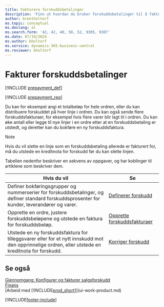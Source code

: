 ```yaml
---
title: Fakturere forskuddsbetalinger
description: 'Finn ut hvordan du bruker forskuddsbetalinger til å fakturere og kreve inn innskudd fra kunder, og remittere innskudd til leverandører i Business Central.'
author: brentholtorf
ms.topic: conceptual
ms.devlang: al
ms.search.form: '42, 42, 48, 50, 52, 9305, 9307'
ms.date: 07/19/2024
ms.author: bholtorf
ms.service: dynamics-365-business-central
ms.reviewer: bholtorf
---
```


# <a name="invoicing-prepayments"></a>Fakturer forskuddsbetalinger

[!INCLUDE [prepayment_def](includes/prepayment_def.md)]

[!INCLUDE [prepayment_req](includes/prepayment_req.md)]

Du kan for eksempel angi et totalbeløp for hele ordren, eller du kan distribuere forskuddet på hver linje i ordren. Du kan også sende flere forskuddsfakturaer, for eksempel hvis flere varer blir lagt til i ordren. Du kan øke antall eller legge til nye linjer i en ordre etter at en forskuddsbetaling er utstedt, og deretter kan du bokføre en ny forskuddsfaktura.  

> [!NOTE]
> Hvis du vil slette en linje som en forskuddsbetaling allerede er fakturert for, må du utstede en kreditnota for forskudd før du kan slette linjen.

Tabellen nedenfor beskriver en sekvens av oppgaver, og har koblinger til artiklene som beskriver dem.

|**Hvis du vil**|**Se**|  
|------------|-------------|  
|Definer bokføringsgrupper og nummerserier for forskuddsbetalinger, og definer standard forskuddsprosenter for kunder, leverandører og varer.|[Definerer forskudd](finance-set-up-prepayments.md)|
|Opprette en ordre, justere forskuddsbeløpene og utstede en faktura for forskuddsbeløp.|[Opprette forskuddsfakturaer](finance-how-to-create-prepayment-invoices.md)|  
|Utstede en ny forskuddsfaktura for tilleggsvarer eller for et nytt innskudd mot den opprinnelige ordren, eller utstede en kreditnota for forskudd.|[Korriger forskudd](finance-how-to-correct-prepayments.md)|  

## <a name="see-also"></a>Se også

[Gjennomgang: Konfigurer og fakturer salgsforskudd](walkthrough-setting-up-and-invoicing-sales-prepayments.md)  
[Finans](finance.md)  
[Arbeid med [!INCLUDE[prod_short](includes/prod_short.md)]](ui-work-product.md)  


[!INCLUDE[footer-include](includes/footer-banner.md)]
